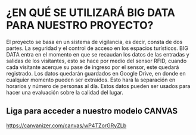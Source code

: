 # ¿EN QUÉ SE UTILIZARÁ BIG DATA PARA NUESTRO PROYECTO?
El proyecto se basa en un sistema de vigilancia, es decir, consta de dos partes. La seguridad y el control de acceso en los espacios turísticos. BIG DATA entra en el momento en que se recaudan los datos de las entradas y salidas de los visitantes, esto se hace por medio del sensor RFID, cuando cada visitante acerque su pase de ingreso por el sensor, este quedará registrado. Los datos quedarán guardados en Google Drive, en donde en cualquier momento pueden ser extraídos. Esto hará la separación en horarios y número de personas al día. Estos datos pueden ser usados para hacer una evaluación sobre la calidad del lugar. 

## Liga para acceder a nuestro modelo CANVAS
https://canvanizer.com/canvas/wP4TZorGRyZLb
